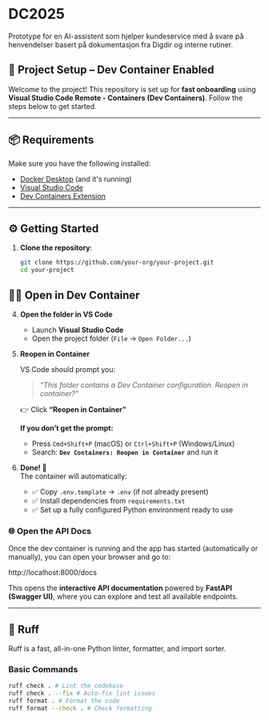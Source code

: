 # DC2025
Prototype for en AI-assistent som hjelper kundeservice med å svare på henvendelser basert på dokumentasjon fra Digdir og interne rutiner.

## 🚀 Project Setup – Dev Container Enabled

Welcome to the project! This repository is set up for **fast onboarding** using **Visual Studio Code Remote - Containers (Dev Containers)**. Follow the steps below to get started.

---

## 📦 Requirements

Make sure you have the following installed:

- [Docker Desktop](https://www.docker.com/products/docker-desktop) (and it's running)
- [Visual Studio Code](https://code.visualstudio.com/)
- [Dev Containers Extension](https://marketplace.visualstudio.com/items?itemName=ms-vscode-remote.remote-containers)

---

## ⚙️ Getting Started

1. **Clone the repository**:

   ```bash
   git clone https://github.com/your-org/your-project.git
   cd your-project


## 🧑‍💻 Open in Dev Container

4. **Open the folder in VS Code**  
   - Launch **Visual Studio Code**
   - Open the project folder (`File` → `Open Folder...`)

5. **Reopen in Container**

   VS Code should prompt you:

   > _"This folder contains a Dev Container configuration. Reopen in container?"_

   👉 Click **“Reopen in Container”**

   **If you don’t get the prompt:**
   - Press `Cmd+Shift+P` (macOS) or `Ctrl+Shift+P` (Windows/Linux)
   - Search: **`Dev Containers: Reopen in Container`** and run it

6. **Done! 🎉**  
   The container will automatically:
   - ✅ Copy `.env.template` → `.env` (if not already present)
   - ✅ Install dependencies from `requirements.txt`
   - ✅ Set up a fully configured Python environment ready to use


### 🌐 Open the API Docs

Once the dev container is running and the app has started (automatically or manually), you can open your browser and go to:

http://localhost:8000/docs


This opens the **interactive API documentation** powered by **FastAPI (Swagger UI)**, where you can explore and test all available endpoints. 

---

## 🧹 Ruff
Ruff is a fast, all-in-one Python linter, formatter, and import sorter.
### Basic Commands

```bash
ruff check . # Lint the codebase
ruff check . --fix # Auto-fix lint issues
ruff format . # Format the code
ruff format --check . # Check formatting
```

